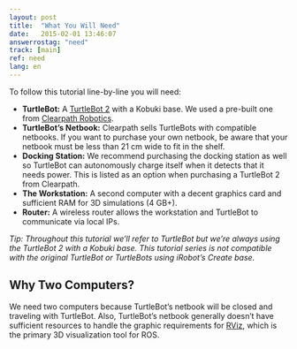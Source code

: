 ```yaml
---
layout: post
title:  "What You Will Need"
date:   2015-02-01 13:46:07
answerrostag: "need"
track: [main]
ref: need
lang: en
---
```


To follow this tutorial line-by-line you will need:

- **TurtleBot:** A [TurtleBot 2](http://www.turtlebot.com/) with a Kobuki base. We used a pre-built one from [Clearpath Robotics](http://www.clearpathrobotics.com/turtlebot_2/).
- **TurtleBot’s Netbook:** Clearpath sells TurtleBots with compatible netbooks.  If you want to purchase your own netbook, be aware that your netbook must be less than 21 cm wide to fit in the shelf.
- **Docking Station:** We recommend purchasing the docking station as well so TurtleBot can autonomously charge itself when it detects that it needs power.  This is listed as an option when purchasing a TurtleBot 2 from Clearpath.
- **The Workstation:** A second computer with a decent graphics card and sufficient RAM for 3D simulations (4 GB+).
- **Router:** A wireless router allows the workstation and TurtleBot to communicate via local IPs.


*Tip: Throughout this tutorial we’ll refer to TurtleBot but we’re always using the TurtleBot 2 with a Kobuki base.  This tutorial series is not compatible with the original TurtleBot or TurtleBots using iRobot’s Create base.*

## Why Two Computers?

We need two computers because TurtleBot’s netbook will be closed and traveling with TurtleBot. Also, TurtleBot’s netbook generally doesn’t have sufficient resources to handle the graphic requirements for [RViz](http://wiki.ros.org/rviz), which is the primary 3D visualization tool for ROS.
